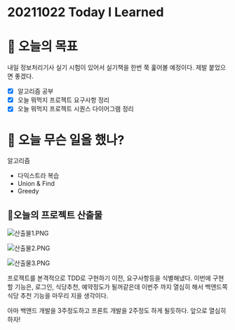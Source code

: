 # 20211022 Today I Learned

# 🎯 오늘의 목표

내일 정보처리기사 실기 시험이 있어서 실기책을 한번 쭉 훑어볼 예정이다. 제발 붙었으면 좋겠다.

- [x]  알고리즘 공부
- [x]  오늘 뭐먹지 프로젝트 요구사항 정리
- [x]  오늘 뭐먹지 프로젝트 시퀀스 다이어그램 정리

# 📖 오늘 무슨 일을 했나?

알고리즘

- 다익스트라 복습
- Union & Find
- Greedy

## 🚀오늘의 프로젝트 산출물

![산출물1.PNG](20211022%20Today%20I%20Learned%206054e5ad88db4dc5a0a3bd5b8ecf5a5f/%EC%82%B0%EC%B6%9C%EB%AC%BC1.png)

![산출물2.PNG](20211022%20Today%20I%20Learned%206054e5ad88db4dc5a0a3bd5b8ecf5a5f/%EC%82%B0%EC%B6%9C%EB%AC%BC2.png)

![산출물3.PNG](20211022%20Today%20I%20Learned%206054e5ad88db4dc5a0a3bd5b8ecf5a5f/%EC%82%B0%EC%B6%9C%EB%AC%BC3.png)

 

 프로젝트를 본격적으로 TDD로 구현하기 이전, 요구사항등을 식별해냈다. 이번에 구현할 기능은, 로그인, 식당추천, 예약정도가 될꺼같은데 이번주 까지 열심히 해서  백앤드쪽 식당 추천 기능을 마무리 지을 생각이다.

 아마 백앤드 개발을 3주정도하고 프론트 개발을 2주정도 하게 될듯하다. 앞으로 열심히하자!